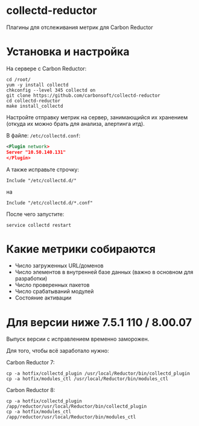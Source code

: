 # collectd-reductor
Плагины для отслеживания метрик для Carbon Reductor

# Установка и настройка

На сервере с Carbon Reductor:

``` shell
cd /root/
yum -y install collectd
chkconfig --level 345 collectd on
git clone https://github.com/carbonsoft/collectd-reductor
cd collectd-reductor
make install_collectd
```

Настройте отправку метрик на сервер, занимающийся их хранением (откуда их можно брать для анализа, алертинга итд).

В файле: `/etc/collectd.conf`:

``` xml
<Plugin network>
Server "10.50.140.131"
</Plugin>
```
А также исправьте строчку:

```
Include "/etc/collectd.d/"
```

на

```
Include "/etc/collectd.d/*.conf"
```

После чего запустите:

```
service collectd restart
```

# Какие метрики собираются

- Число загруженных URL/доменов
- Число элементов в внутренней базе данных (важно в основном для разработки)
- Число проверенных пакетов
- Число срабатываний модулей
- Состояние активации

# Для версии ниже 7.5.1 110 / 8.00.07

Выпуск версии с исправлением временно заморожен.

Для того, чтобы всё заработало нужно:

Carbon Reductor 7:

``` shell
cp -a hotfix/collectd_plugin /usr/local/Reductor/bin/collectd_plugin
cp -a hotfix/modules_ctl /usr/local/Reductor/bin/modules_ctl
```

Carbon Reductor 8:

``` shell
cp -a hotfix/collectd_plugin /app/reductor/usr/local/Reductor/bin/collectd_plugin
cp -a hotfix/modules_ctl /app/reductor/usr/local/Reductor/bin/modules_ctl
```
